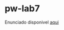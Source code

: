 # pw-lab7

Enunciado disponivel [aqui](https://github.com/ULHT-PW/pw-lab6/blob/main/pw-lab7-Python.ipynb)
